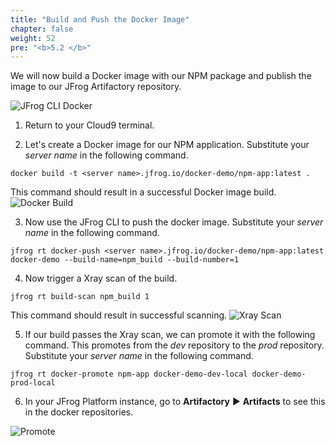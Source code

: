 ```yaml
---
title: "Build and Push the Docker Image"
chapter: false
weight: 52
pre: "<b>5.2 </b>"
---
```


We will now build a Docker image with our NPM package and publish the image to our JFrog Artifactory repository.

![JFrog CLI Docker](/images/jfrog-cli-docker.svg)

1. Return to your Cloud9 terminal. 

2. Let's create a Docker image for our NPM application. Substitute your _server name_ in the following command.

``
docker build -t <server name>.jfrog.io/docker-demo/npm-app:latest .
``

This command should result in a successful Docker image build.
![Docker Build](/images/docker-build.png)

3. Now use the JFrog CLI to push the docker image. Substitute your _server name_ in the following command.

``
jfrog rt docker-push <server name>.jfrog.io/docker-demo/npm-app:latest docker-demo --build-name=npm_build --build-number=1
``

4. Now trigger a Xray scan of the build.

``
jfrog rt build-scan npm_build 1
``

This command should result in successful scanning.
![Xray Scan](/images/xray-scan.png)

5. If our build passes the Xray scan, we can promote it with the following command. This promotes from the _dev_ repository to the _prod_ repository. Substitute your _server name_ in the following command.

``
jfrog rt docker-promote npm-app docker-demo-dev-local docker-demo-prod-local
``

6. In your JFrog Platform instance, go to **Artifactory** ► **Artifacts** to see this in the docker repositories.

![Promote](/images/promote.png)
